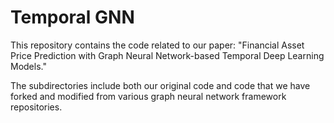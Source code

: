 # Temporal GNN

This repository contains the code related to our paper: "Financial Asset Price Prediction with Graph Neural Network-based Temporal Deep Learning Models."

The subdirectories include both our original code and code that we have forked and modified from various graph neural network framework repositories.

